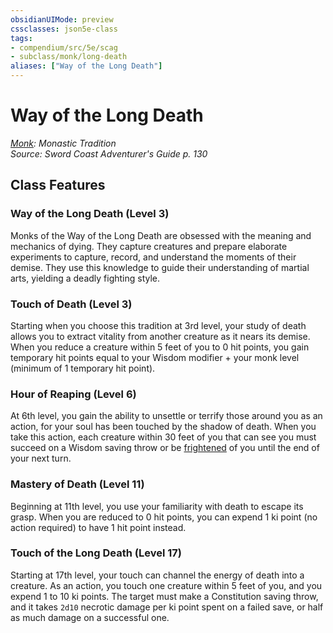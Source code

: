 ```yaml
---
obsidianUIMode: preview
cssclasses: json5e-class
tags:
- compendium/src/5e/scag
- subclass/monk/long-death
aliases: ["Way of the Long Death"]
---
```

# Way of the Long Death
*[Monk](monk.md): Monastic Tradition*  
*Source: Sword Coast Adventurer's Guide p. 130*  


## Class Features

### Way of the Long Death (Level 3)

Monks of the Way of the Long Death are obsessed with the meaning and mechanics of dying. They capture creatures and prepare elaborate experiments to capture, record, and understand the moments of their demise. They use this knowledge to guide their understanding of martial arts, yielding a deadly fighting style.

### Touch of Death (Level 3)

Starting when you choose this tradition at 3rd level, your study of death allows you to extract vitality from another creature as it nears its demise. When you reduce a creature within 5 feet of you to 0 hit points, you gain temporary hit points equal to your Wisdom modifier + your monk level (minimum of 1 temporary hit point).

### Hour of Reaping (Level 6)

At 6th level, you gain the ability to unsettle or terrify those around you as an action, for your soul has been touched by the shadow of death. When you take this action, each creature within 30 feet of you that can see you must succeed on a Wisdom saving throw or be [frightened](Mechanics/Rules/conditions.md#Frightened) of you until the end of your next turn.

### Mastery of Death (Level 11)

Beginning at 11th level, you use your familiarity with death to escape its grasp. When you are reduced to 0 hit points, you can expend 1 ki point (no action required) to have 1 hit point instead.

### Touch of the Long Death (Level 17)

Starting at 17th level, your touch can channel the energy of death into a creature. As an action, you touch one creature within 5 feet of you, and you expend 1 to 10 ki points. The target must make a Constitution saving throw, and it takes `2d10` necrotic damage per ki point spent on a failed save, or half as much damage on a successful one.